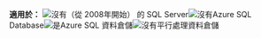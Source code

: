 <Token>**適用於：** ![沒有](media/no.png)（從 2008年開始） 的 SQL Server![沒有](media/no.png)Azure SQL Database![是](media/yes.png)Azure SQL 資料倉儲![沒有](media/no.png)平行處理資料倉儲 </Token>

